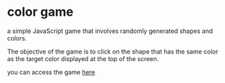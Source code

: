  <h1> color game</h1>
 a simple JavaScript game that involves randomly generated shapes and colors. 
 
 <p>The objective of the game is to click on the shape that has the same color as the target color displayed at the top of the screen.</p>
 
you can access the game <a href="https://color-game-fun.netlify.app/" target="_blank">here</a>
